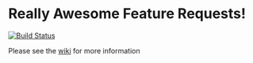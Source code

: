 # Really Awesome Feature Requests!

[![Build Status](https://travis-ci.org/nick-freitas/ReallyAwesomeFeatureRequests.svg?branch=master)](https://travis-ci.org/nick-freitas/ReallyAwesomeFeatureRequests)

Please see the [wiki](https://github.com/nick-freitas/ReallyAwesomeFeatureRequests/wiki) for more information
